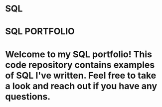# SQL
# SQL PORTFOLIO
# Welcome to my SQL portfolio! This code repository contains examples of SQL I've written. Feel free to take a look and reach out if you have any questions.
